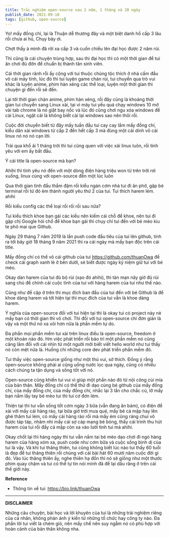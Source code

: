 ```yaml
---
title: Trải nghiệm open-source sau 2 năm, 1 tháng và 20 ngày
publish_date: 2021-09-18
tags: [github, open-source]
---
```


Yo! mấy đồng chí, lại là Thuận dễ thương đây và một biệt danh hồ cấp 3 lâu rồi
chưa ai hú, Chụy bảy ơi.

Chợt thấy à mình đã rời xa cấp 3 và cuốn chiếu lên đại học được 2 năm rùi.

Thì cũng là cái chuyện trùng hợp, sau thi đại học thì có một thời gian để tui ăn
chơi đú đởn để chuẩn bị thành tân sinh viên.

Cái thời gian rảnh rỗi ấy cộng với tui thuộc chủng tộc thích ở nhà cấm đầu vô
cái máy tính, lúc đó thì tui luyện game chán rùi, tui chuyển qua trò vui khác là
luyện anime, phim hàn xẻng các thể loại, luyện một thời gian thì chuyện gì đến
rồi sẽ đến.

Lại tới thời gian chán anime, phim hàn xẻng, rồi đây cũng là khoảng thời gian
tui chuyển sang Linux xài, tại vì máy tui yếu quá chạy windows 10 mở vài tab
chrome là nó giật bay nốc và lúc đó cũng chơi ngu xóa windows để cài Linux, ngặt
cái là không biết cài lại windows sao nên thôi rồi.

Cuộc đời chuyển biết từ đây mấy tuần đầu tui cay cay lắm mấy đồng chí, kiểu dân
xài windows từ cấp 2 đến hết cấp 3 mà đùng một cái dính vô cái linux nó nó nó
cạn lời.

Trải qua khổ ải 1 tháng trời thì tui cũng quen với việc xài linux luôn, rồi tình
yêu với em ấy bắt đầu.

Ý cái title là open-source mà bạn?

Ahihi thì tình yêu nó đến với một dòng điện hàng triệu won từ trên trời rơi
xuống, linux cùng với open-source đến một lúc luôn

Qua thời gian tình đầu thắm đậm rồi kiểu ngán cơm nhà tui đi ăn phở, gặp bé
terminal rồi từ đó ẻm thành người yêu thứ 2 của tui. Tui thích harem lém. ahihi

Rồi kiểu config các thể loại rồi rồi rồi sau nữa?

Tui kiểu thích khoe bạn gái các kiểu nên kiếm cái chỗ để khoe, nên tui đi gặp
chị Google hỏi chổ để khoe bạn gái thì chụy chỉ tui đến với bé mèo kiu te phô
mai que Github.

Ngày 29 tháng 7 năm 2019 là lần push code đầu tiêu của tui lên github, tính ra
tới bây giờ 18 tháng 9 năm 2021 thì ra cái ngày mà mấy bạn độc trên cái title.

Mấy đồng chí có thể vô cái github của tui <https://github.com/thuanOwa> để
check cái graph xanh lè ở bên dưới, sẻ biết được ngày kỷ niệm giữ tui với bé
mèo.

Okay dàn harem của tui đủ bộ rùi (xạo đó ahihi), thì tản mạn nãy giờ đủ rùi sang
chủ đề chính cái cuộc tình của tui với hàng harem của tui như thế nào.

Cũng như đề cặp ở trên thì mục đích ban đầu của tui đến với bé Github là để khoe
dàng harem và tới hiện tại thì mục đích của tui vẫn là khoe dàng harem.

Ý nghĩa của open-source đối với tui hiện tại thì là okay tui có project này nè
mấy bạn có thời gian thì vô chơi. Thì đối với tui open-source chỉ đơn giản là
vậy và một thứ nó xa xôi hơn nữa là phần mềm tự do.

Đa phần mọi phần mềm tui xài trên linux điều là open-source, freedom ở một khoản
nào đó. Hm việc phát triển rồi bảo trì một phần mềm nó cũng căng lắm đối với cái
nhìn từ một người mới biết viết hello world như tui thấy nó còn mệt nữa là.
Huống chi những core dev phát triển phần mềm đó.

Tui thấy việc open-source giống như một thú vui, sở thích. Đồng ý rằng
open-source không phải ai cũng uống nước lọc qua ngày, cũng có nhiều cách chúng
ta tận dụng và sống tốt với nó.

Open-source cũng khiến tui vui vì giúp một phần nào đó từ nội công cùi mía của
bản thân. Mấy đồng chí có thể thử đi dạo cùng bé github của mấy đồng chí, của
mấy đồng chí, của mấy đồng chí, nhắc lại 3 lần cho chắc cú, lỡ mấy bạn nắm lấy
tay bé mèo tui thì tui cơ đơn lém.

Thiện tại thì tui vẫn sống tốt cơm ngày 3 bữa (vẫn đang ăn bám), có điện để xài
với mấy cái hàng rào, tại bữa giờ trời mưa qué, mấy bé cá mập hay lên ghé thăm
tui lém, có mấy cái hàng rào rồi mà mấy ẻm cũng ráng chui vô được táp táp, nhâm
nhi mấy cái sợ cáp mạng bé bỏng, thấy cái trình thu hút harem của tui rồi đấy cá
mập còn xa vào lưới tình tui mà ahihi.

Okay chốt lại thì hàng ngày thì tui vẫn nắm tai bé mèo dạo chơi đi ngó hàng
harem của hàng xóm xa, push code như cơm bữa và cuộc sống bình dị của tui là
vậy. Và khi tui thăng thiên, tui cũng không biết lúc nào tui thấy 60 tuổi là đẹp
để tui thăng thiên rồi chùng với cái bài hát 60 mươi năm cuộc đời gì đó. Vào lúc
thăng thiên ấy, nghe thiên hạ đồn thì nó sẽ giống như một thước phim quay chậm
và tui có thể tự tin nói mình đã để lại dấu răng ở trên cái thế giới này.

**Reference**

- Thông tin về tui: <https://bio.link/thuanOwa>

---

**DISCLAIMER**

Những câu chuyện, bài học và lời khuyên của tui là những trải nghiệm riêng của
cá nhân, không phản ánh ý kiến từ những tổ chức hay công ty nào. Đa phần lời tui
viết là chém gió, nên mấy chế nên suy ngẫm nó có phù hợp với hoàn cảnh của bản
thân không nha.
